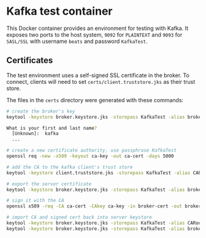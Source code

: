 # Kafka test container

This Docker container provides an environment for testing with Kafka. It exposes two ports to the host system, `9092` for `PLAINTEXT` and `9093` for `SASL/SSL` with username `beats` and password `KafkaTest`.

## Certificates

The test environment uses a self-signed SSL certificate in the broker. To connect, clients will need to set `certs/client.truststore.jks` as their trust store.

The files in the `certs` directory were generated with these commands:

```sh
# create the broker's key
keytool -keystore broker.keystore.jks -storepass KafkaTest -alias broker -validity 5000 -keyalg RSA -sigalg SHA256withRSA -genkey

What is your first and last name?
  [Unknown]:  kafka
  ...

# create a new certificate authority, use passphrase KafkaTest
openssl req -new -x509 -keyout ca-key -out ca-cert -days 5000

# add the CA to the kafka client's trust store
keytool -keystore client.truststore.jks -storepass KafkaTest -alias CARoot -keyalg RSA -sigalg SHA256withRSA -import -file ca-cert

# export the server certificate
keytool -keystore broker.keystore.jks -storepass KafkaTest -alias broker -certreq -file broker-cert

# sign it with the CA
openssl x509 -req -CA ca-cert -CAkey ca-key -in broker-cert -out broker-cert-signed -days 5000 -CAcreateserial -passin pass:KafkaTest -sha256

# import CA and signed cert back into server keystore
keytool -keystore broker.keystore.jks -storepass KafkaTest -alias CARoot -import -file ca-cert
keytool -keystore broker.keystore.jks -storepass KafkaTest -alias broker -import -file broker-cert-signed

```
